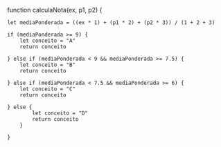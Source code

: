 function calculaNota(ex, p1, p2) {

    let mediaPonderada = ((ex * 1) + (p1 * 2) + (p2 * 3)) / (1 + 2 + 3)

    if (mediaPonderada >= 9) {
        let conceito = "A"
        return conceito

    } else if (mediaPonderada < 9 && mediaPonderada >= 7.5) {
        let conceito = "B"
        return conceito

    } else if (mediaPonderada < 7.5 && mediaPonderada >= 6) {
        let conceito = "C"
        return conceito
      
    } else {
            let conceito = "D"
            return conceito
        }

    }